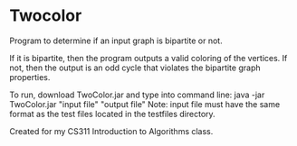 # Twocolor
Program to determine if an input graph is bipartite or not.  

If it is bipartite, then the program outputs a valid coloring of the vertices.
If not, then the output is an odd cycle that violates the bipartite graph properties.

To run, download TwoColor.jar and type into command line:
java -jar TwoColor.jar "input file" "output file"
Note: input file must have the same format as the test files located in the testfiles directory.

Created for my CS311 Introduction to Algorithms class.
